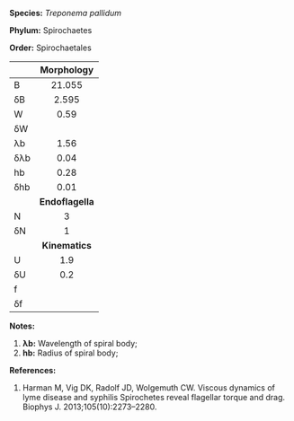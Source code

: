 **Species:** *Treponema pallidum*

**Phylum:** Spirochaetes

**Order:** Spirochaetales

|     | **Morphology** |
|:--- | :------------: |
| B   | 21.055 |
| δB  | 2.595 |
| W   | 0.59 |
| δW  |  |
| λb  | 1.56 |
| δλb | 0.04 |
| hb  | 0.28 |
| δhb | 0.01 |
|     | **Endoflagella** |
| N   | 3 |
| δN  | 1 |
|     | **Kinematics** |
| U   | 1.9 |
| δU  | 0.2 |
| f   |  |
| δf  |  |

**Notes:**

1. **λb:** Wavelength of spiral body;
1. **hb:** Radius of spiral body;

**References:**

1. Harman M, Vig DK, Radolf JD, Wolgemuth CW.  Viscous dynamics of lyme disease and syphilis Spirochetes reveal flagellar torque and drag.  Biophys J. 2013;105(10):2273–2280.
